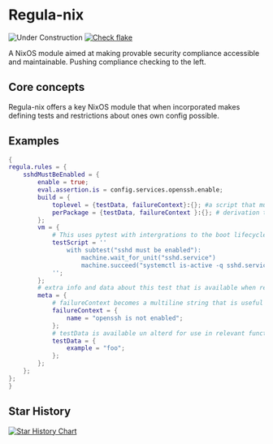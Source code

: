 # Regula-nix

![Under Construction](https://img.shields.io/badge/Under_Construction-%E2%9A%A0%EF%B8%8F-%23E65100?style=for-the-badge&logo=warning&logoColor=%23BF360C&labelColor=%23E65100) [![Check flake](https://github.com/JeremiahSecrist/regula-nix/actions/workflows/checks.yml/badge.svg)](https://github.com/JeremiahSecrist/regula-nix/actions/workflows/checks.yml)

A NixOS module aimed at making provable security compliance accessible and maintainable.
Pushing compliance checking to the left.

## Core concepts

Regula-nix offers a key NixOS module that when incorporated makes defining tests and restrictions about ones own config possible.


## Examples
```nix
{
regula.rules = {
    sshdMustBeEnabled = {
        enable = true;
        eval.assertion.is = config.services.openssh.enable;
        build = {
            toplevel = {testData, failureContext}:{}; #a script that must return true when run against nixos output
            perPackage = {testData, failureContext }:{}; # derivation that must build successfully.
        };
        vm = {
            # This uses pytest with intergrations to the boot lifecycle of the system.
            testScript = ''
                with subtest("sshd must be enabled"):
                    machine.wait_for_unit("sshd.service")
                    machine.succeed("systemctl is-active -q sshd.service")
            '';
        };
        # extra info and data about this test that is available when relevant.
        meta = {
            # failureContext becomes a multiline string that is useful
            failureContext = {
                name = "openssh is not enabled";
            };
            # testData is available un alterd for use in relevant functions.
            testData = {
                example = "foo";
            };
        };
    };
};
}
```

## Star History

<a href="https://star-history.com/#JeremiahSecrist/regula-nix&Date">
 <picture>
   <source media="(prefers-color-scheme: dark)" srcset="https://api.star-history.com/svg?repos=JeremiahSecrist/regula-nix&type=Date&theme=dark" />
   <source media="(prefers-color-scheme: light)" srcset="https://api.star-history.com/svg?repos=JeremiahSecrist/regula-nix&type=Date" />
   <img alt="Star History Chart" src="https://api.star-history.com/svg?repos=JeremiahSecrist/regula-nix&type=Date" />
 </picture>
</a>
